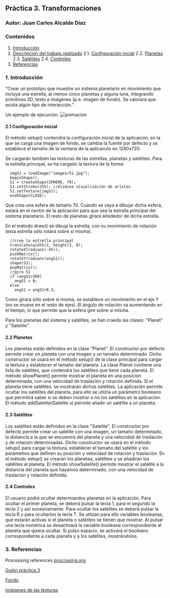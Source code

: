 ## Práctica 3. Transformaciones
### Autor: Juan Carlos Alcalde Díaz

### Contenidos

1. [Introducción](#introduccion)
2. [Descripción del trabajo realizado](#descripcion-trabajo)
  2.1. [Configuración inicial](#config-inicial)
  2.2. [Planetas](#planetas)
  2.3. [Satélites](#satelites)
  2.4. [Controles](#controles)
3. [Referencias](#referencias)

### 1. Introducción <a name="introduccion"></a>
"Crear un prototipo que muestre un sistema planetario en movimiento que incluya una estrella, al menos cinco planetas y alguna luna, integrando primitivas 3D, texto e imágenes (p.e. imagen de fondo). Se valorará que exista algún tipo de interacción."

Un ejemplo de ejecución:
![animacion](https://user-images.githubusercontent.com/91132611/155978719-7051460b-55cd-454e-a40c-37242c6a9d42.gif)

#### 2.1 Configuración inicial <a name="config-inicial"></a>
El método setup() contendrá la configuración inicial de la aplicaicón, en la que se carga una imagen de fondo, se cambia la fuente por defecto y se establece el tamaño de la ventana de la aplicaicón en 1280x720.

Se cargarán también las texturas de las estrellas, planetas y satélites.
Para la estrella principal, se ha cargado la textura de la forma:
```
  imgS1 = loadImage("images/S1.jpg");
  beginShape();
  S1 = createShape(SPHERE, 70);
  S1.setStroke(255); //elimina visualización de aristas
  S1.setTexture(imgS1); 
  endShape(CLOSE);
```
Que crea una esfera de tamaño 70. Cuando se vaya a dibujar dicha esfera, estará en el centro de la aplicación para que sea la estrella principal del sistema planetario. El resto de planetas girará alrededor de dicha estrella.

En el método draw() se dibuja la estrella, con su movimiento de rotación (esta estrella sólo rotará sobre sí misma).
```
  //crea la estrella principal
  translate(width/2, height/2, 0);
  rotateX(radians(-45));
  pushMatrix();
  rotateY(radians(angS1));
  shape(S1);
  popMatrix();
  //giro S1
  if (angS1>360)
    angS1 = 0;
  else
    angS1 = angS1+0.2;
```
Como girará sólo sobre sí misma, se establece un movimiento en el eje Y (no se mueve en el resto de ejes). El ángulo de rotación va aumentando en el tiempo, lo que permite que la esfera gire sobre sí misma.

Para los planetas del sistema y satélites, se han craedo las clases: "Planet" y "Satelite".

#### 2.2 Planetas <a name="planetas"></a>
Los planetas están definidos en la clase "Planet".
El constructor por defecto permite crear un planeta con una imagen y un tamaño determinado. Dicho constructor se usará en el método setup() de la clase principal para cargar la textura y establecer el tamaño del planeta.
La clase Planet contiene una lista de satélites, que contendrá los satélites que tiene cada planeta.
El método showPlanet() permite mostrar el planeta en una posición determinada, con una velocidad de traslación y rotación definida. Si el planeta tiene satélites, se mostrarán dichos satélites. La aplicación permite ocultar los satélites del planeta, para ello se utilzia un parámetro booleano que permitirá saber si se deben mostrar o no los satélites en la aplicación.
El método addSatelite(Satelite s) permite añadir un satélite a un planeta.

#### 2.3 Satélites <a name="satelites"></a>
Los satélites están definidos en la clase "Satelite".
El constructor por defecto permite crear un satelite con una imagen, un tamaño determinado, la distancia a la que se encuentra del planeta y una velocidad de traslación y de rotación determinadas. Dicho constructor se usará en el método setup() para cargar la textura, establecer el tamaño del satélite y los parámetros que definen su posición y velocidad de rotación y traslación. En el método setup() se crearán los planetas, satélites y se añadirán los satélites al planeta.
El método showSatelite() permite mostrar el satélite a la distancia del planeta que hayamos determinado, con una velocidad de traslación y rotación definida.

#### 2.4 Controles <a name="satelites"></a>
El usuario podrá ocultar determiandos planetas en la aplicación. Para ocultar el primer planeta, se deberá pulsar la tecla 1, para el segundo la tecla 2 y así sucesivamente. Para ocultar los satélites se deberá pulsar la tecla R y para ocultarlos la tecla T. Se utlizan para ello variables booleanas, que estarán activas si el planeta o satélites se tienen que mostrar. Al pulsar una tecla numérica se desactivará la variable booleana correspondiente al planeta que quiera ocultar. Si pulso espacio, se activará el booleano correspondiente a cada planeta y a los satélites, mostrándolos.

### 3. Referencias <a name="referencias"></a>
Processing references [proccesing.org](https://processing.org/reference/)

[Guión práctica 3](https://github.com/otsedom/otsedom.github.io/blob/main/CIU/P3/README.md)

[Fondo](https://www.deviantart.com/paulinemoss/art/Telescopic-View-426425862)

[Imágenes de las texturas](http://frederickhiggins.com/celestia/terrestrials.htm)
